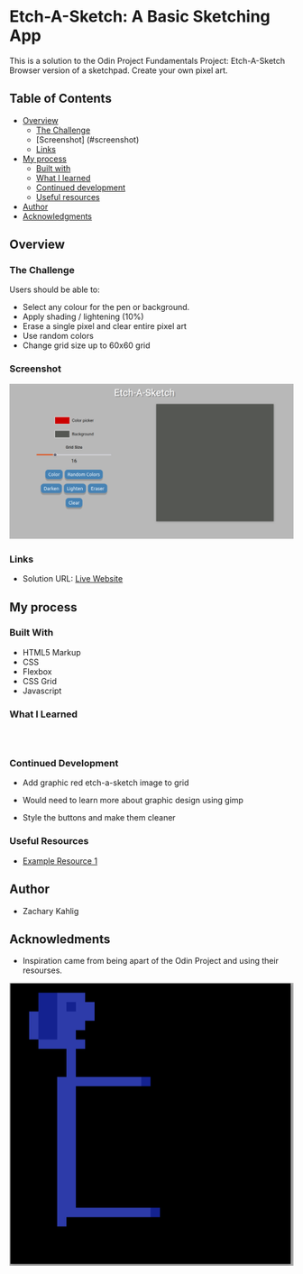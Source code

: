 # Etch-A-Sketch: A Basic Sketching App
This is a solution to the Odin Project Fundamentals Project: Etch-A-Sketch
Browser version of a sketchpad.
Create your own pixel art.

## Table of Contents
- [Overview](#overview)
  - [The Challenge](#the-challenge)
  - [Screenshot] (#screenshot)
  - [Links](#links)
- [My process](#my-process)
  - [Built with](#built-with)
  - [What I learned](#what-i-learned)
  - [Continued development](#continued-development)
  - [Useful resources](#useful-resources)
- [Author](#author)
- [Acknowledgments](#acknowledgments)

## Overview

### The Challenge

Users should be able to:

- Select any colour for the pen or background.
- Apply shading / lightening (10%)
- Erase a single pixel and clear entire pixel art
- Use random colors
- Change grid size up to 60x60 grid

### Screenshot

![Website](https://raw.githubusercontent.com/zman64/etch-a-sketch/main/Etch-A-Sketch-Website.png "A Dude")

### Links
 - Solution URL: [Live Website](https://zman64.github.io/etch-a-sketch/)

## My process

### Built With

- HTML5 Markup
- CSS
- Flexbox
- CSS Grid
- Javascript

### What I Learned

```html

```

```css
```

```js
```
### Continued Development
- Add graphic red etch-a-sketch image to grid
 - Would need to learn more about graphic design using gimp

- Style the buttons and make them cleaner

### Useful Resources

- [Example Resource 1]()

## Author
 - Zachary Kahlig

## Acknowledments
- Inspiration came from being apart of the Odin Project and using their resourses.




 
![Example_Guy_Etch](https://raw.githubusercontent.com/zman64/etch-a-sketch/main/Example_Guy_Etch.png "A Dude")
